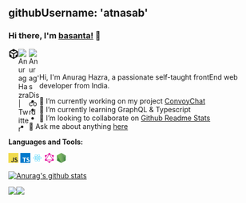 
githubUsername: 'atnasab'
---
### Hi there, I'm [basanta!](https://atnasab.github.io) 👋

<a href="https://codesandbox.io/u/anuraghazra">
  <img align="left" alt="Anurag Hazra | CodeSandbox" width="20px" src="https://raw.githubusercontent.com/anuraghazra/anuraghazra/master/assets/codesandbox.svg" />
</a>
<a href="https://twitter.com/anuraghazru">
  <img align="left" alt="Anurag Hazra | Twitter" width="21px" src="https://raw.githubusercontent.com/anuraghazra/anuraghazra/master/assets/twitter.svg" />
</a>
<a href="https://discord.gg/VK4k3Br">
  <img align="left" alt="Anurag's Discord" width="21px" src="https://raw.githubusercontent.com/anuraghazra/anuraghazra/master/assets/discord-round.svg" />
</a>

<br />
<br />

Hi, I'm Anurag Hazra, a passionate self-taught frontEnd web developer from India.

- 🔭 I’m currently working on my project [ConvoyChat](https://github.com/anuraghazra/convoychat)
- 🌱 I’m currently learning GraphQL & Typescript
- 👯 I’m looking to collaborate on [Github Readme Stats](https://github.com/anuraghazra/github-readme-stats)
- 💬 Ask me about anything [here](https://github.com/anuraghazra/anuraghazra/issues)

**Languages and Tools:**  

<code><img height="20" src="https://raw.githubusercontent.com/github/explore/80688e429a7d4ef2fca1e82350fe8e3517d3494d/topics/javascript/javascript.png"></code>
<code><img height="20" src="https://raw.githubusercontent.com/github/explore/80688e429a7d4ef2fca1e82350fe8e3517d3494d/topics/typescript/typescript.png"></code>
<code><img height="20" src="https://raw.githubusercontent.com/github/explore/80688e429a7d4ef2fca1e82350fe8e3517d3494d/topics/react/react.png"></code>
<code><img height="20" src="https://raw.githubusercontent.com/github/explore/5c058a388828bb5fde0bcafd4bc867b5bb3f26f3/topics/graphql/graphql.png"></code>
<code><img height="20" src="https://raw.githubusercontent.com/github/explore/80688e429a7d4ef2fca1e82350fe8e3517d3494d/topics/nodejs/nodejs.png"></code>

<!--- 
  if you have forked this to use on your profile, 
  Change the `github-readme-stats.anuraghazra1.vercel.app` to `github-readme-stats.vercel.app` 
--->

[![Anurag's github stats](https://github-readme-stats.anuraghazra1.vercel.app/api?username=anuraghazra&show_icons=true&title_color=fff&icon_color=79ff97&text_color=9f9f9f&bg_color=151515)](https://github.com/anuraghazra/github-readme-stats)

<a href="https://github.com/anuraghazra/github-readme-stats">
  <img align="left" src="https://github-readme-stats.anuraghazra1.vercel.app/api/pin/?username=anuraghazra&repo=github-readme-stats&title_color=fff&icon_color=79ff97&text_color=9f9f9f&bg_color=151515" />
</a>

<a href="https://github.com/anuraghazra/anuraghazra.github.io">
  <img align="left" src="https://github-readme-stats.anuraghazra1.vercel.app/api/pin/?username=anuraghazra&repo=anuraghazra.github.io&title_color=fff&icon_color=79ff97&text_color=9f9f9f&bg_color=151515" />
</a>
